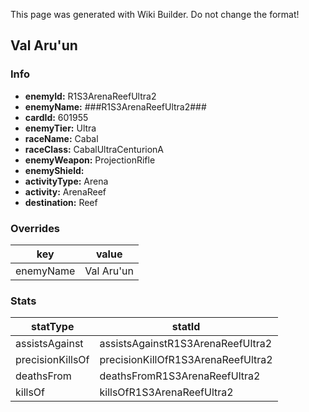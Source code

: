 <span class="wiki-builder">This page was generated with Wiki Builder. Do not change the format!</span>

## Val Aru'un
### Info
* **enemyId:** R1S3ArenaReefUltra2
* **enemyName:** ###R1S3ArenaReefUltra2###
* **cardId:** 601955
* **enemyTier:** Ultra
* **raceName:** Cabal
* **raceClass:** CabalUltraCenturionA
* **enemyWeapon:** ProjectionRifle
* **enemyShield:** 
* **activityType:** Arena
* **activity:** ArenaReef
* **destination:** Reef

### Overrides
key | value
--- | -----
enemyName | Val Aru'un

### Stats
statType | statId
-------- | ------
assistsAgainst | assistsAgainstR1S3ArenaReefUltra2
precisionKillsOf | precisionKillOfR1S3ArenaReefUltra2
deathsFrom | deathsFromR1S3ArenaReefUltra2
killsOf | killsOfR1S3ArenaReefUltra2

